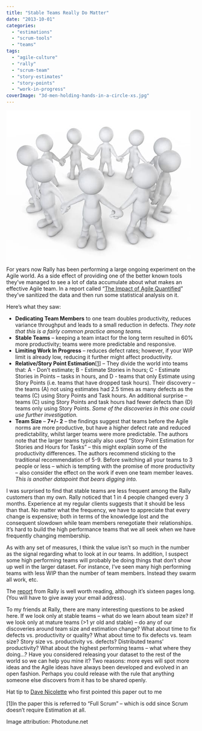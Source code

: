 ```yaml
---
title: "Stable Teams Really Do Matter"
date: "2013-10-01"
categories: 
  - "estimations"
  - "scrum-tools"
  - "teams"
tags: 
  - "agile-culture"
  - "rally"
  - "scrum-team"
  - "story-estimates"
  - "story-points"
  - "work-in-progress"
coverImage: "3d-men-holding-hands-in-a-circle-xs.jpg"
---
```


![3D men holding hands in a circle. - image by PhotoDune](images/3d-men-holding-hands-in-a-circle-xs.jpg) For years now Rally has been performing a large ongoing experiment on the Agile world. As a side effect of providing one of the better known tools they’ve managed to see a lot of data accumulate about what makes an effective Agile team. In a report called “[The Impact of Agile Quantified](https://www.infoq.com/presentations/agile-quantify/)” they’ve sanitized the data and then run some statistical analysis on it.

Here’s what they saw:

- **Dedicating Team Members** to one team doubles productivity, reduces variance throughput and leads to a small reduction in defects. _They note that this is a fairly common practice among teams._
- **Stable Teams** – keeping a team intact for the long term resulted in 60% more productivity; teams were more predictable and responsive.
- **Limiting Work In Progress** – reduces defect rates; however, if your WIP limit is already low, reducing it further might affect productivity.
- **Relative/Story Point Estimation**\[[1](#footnotes)\] – They divide the world into teams that: A - Don’t estimate; B - Estimate Stories in hours; C - Estimate Stories in Points – tasks in hours, and D - teams that only Estimate using Story Points (i.e. teams that have dropped task hours). Their discovery – the teams (A) not using estimates had 2.5 times as many defects as the teams (C) using Story Points and Task hours. An additional surprise – teams (C) using Story Points and task hours had fewer defects than (D) teams only using Story Points. _Some of the discoveries in this one could use further investigation._
- **Team Size** – **7+/- 2** – the findings suggest that teams before the Agile norms are more productive, but have a higher defect rate and reduced predictability, whilst larger teams were more predictable. The authors note that the larger teams typically also used “Story Point Estimation for Stories and Hours for Tasks” – this might explain some of the productivity differences. The authors recommend sticking to the traditional recommendation of 5-9. Before switching all your teams to 3 people or less – which is tempting with the promise of more productivity – also consider the effect on the work if even one team member leaves. _This is another datapoint that bears digging into._

I was surprised to find that stable teams are less frequent among the Rally customers than my own. Rally noticed that 1 in 4 people changed every 3 months. Experience at my regular clients suggests that it should be less than that. No matter what the frequency, we have to appreciate that every change is expensive; both in terms of the knowledge lost and the consequent slowdown while team members renegotiate their relationships. It’s hard to build the high performance teams that we all seek when we have frequently changing membership.

As with any set of measures, I think the value isn’t so much in the number as the signal regarding what to look at in our teams. In addition, I suspect some high performing teams will probably be doing things that don’t show up well in the larger dataset. For instance, I’ve seen many high performing teams with less WIP than the number of team members. Instead they swarm all work, etc.

The [report](https://docs.broadcom.com/doc/outcomes-driven-organization) from Rally is well worth reading, although it’s sixteen pages long. (You will have to give away your email address).

To my friends at Rally, there are many interesting questions to be asked here. If we look only at stable teams – what do we learn about team size? If we look only at mature teams (>1 yr old and stable) – do any of our discoveries around team size and estimation change? What about time to fix defects vs. productivity or quality? What about time to fix defects vs. team size? Story size vs. productivity vs. defects? Distributed teams’ productivity? What about the highest performing teams – what where they doing…? Have you considered releasing your dataset to the rest of the world so we can help you mine it? Two reasons: more eyes will spot more ideas and the Agile ideas have always been developed and evolved in an open fashion. Perhaps you could release with the rule that anything someone else discovers from it has to be shared openly.

Hat tip to [Dave Nicolette](https://davenicolette.wordpress.com/2013/08/16/correlation-between-high-wip-and-defects/) who first pointed this paper out to me

\[1\]In the paper this is referred to “Full Scrum” – which is odd since Scrum doesn’t require Estimation at all.

Image attribution: Photodune.net
